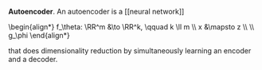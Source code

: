 **Autoencoder**. An autoencoder is a [[neural network]] 

\begin{align\*}
f_\theta: \RR^m &\to \RR^k, \qquad k \ll m \\\\
x &\mapsto z \\\\
\\\\
g_\phi
\end{align\*}

that does dimensionality reduction by simultaneously learning an encoder and a decoder.